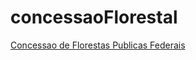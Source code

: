 # concessaoFlorestal
[Concessao de Florestas Publicas Federais](https://rcdeveloping.github.io/concessaoFlorestal/)

